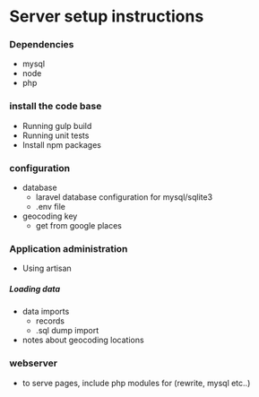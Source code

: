# Server setup instructions

### Dependencies
  - mysql
  - node
  - php

### install the code base
  - Running gulp build
  - Running unit tests
  - Install npm packages

### configuration
  - database
    - laravel database configuration for mysql/sqlite3
    - .env file
  - geocoding key
    - get from google places

### Application administration

- Using artisan

##### Loading data
  - data imports
    - records
    - .sql dump import
  - notes about geocoding locations

### webserver
  - to serve pages, include php modules for (rewrite, mysql etc..)
